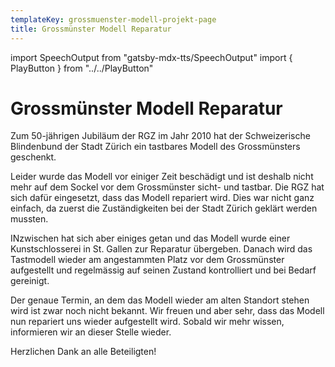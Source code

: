 ```yaml
---
templateKey: grossmuenster-modell-projekt-page
title: Grossmünster Modell Reparatur
---
```

import SpeechOutput from "gatsby-mdx-tts/SpeechOutput"
import { PlayButton } from "../../PlayButton"

<SpeechOutput id="projekt-grossmuenster-modell-reparatur" customPlayButton={PlayButton}>

# Grossmünster Modell Reparatur

Zum 50-jährigen Jubiläum der RGZ im Jahr 2010 hat der Schweizerische Blindenbund der Stadt Zürich ein tastbares Modell des Grossmünsters geschenkt. 

Leider wurde das Modell vor einiger Zeit beschädigt und ist deshalb nicht mehr auf dem Sockel vor dem Grossmünster sicht- und tastbar. Die RGZ hat sich dafür eingesetzt, dass das Modell repariert wird. Dies war nicht ganz einfach, da zuerst die Zuständigkeiten bei der Stadt Zürich geklärt werden mussten. 

INzwischen hat sich aber einiges getan und das Modell wurde einer Kunstschlosserei in St. Gallen zur Reparatur übergeben. Danach wird das Tastmodell wieder am angestammten Platz vor dem Grossmünster aufgestellt und regelmässig auf seinen Zustand kontrolliert und bei Bedarf gereinigt. 
 
Der genaue Termin, an dem das Modell wieder am alten Standort stehen wird ist zwar noch nicht bekannt. Wir freuen und aber sehr, dass das Modell nun repariert uns wieder aufgestellt wird. Sobald wir mehr wissen, informieren wir an dieser Stelle wieder. 

Herzlichen Dank an alle Beteiligten!



</SpeechOutput>